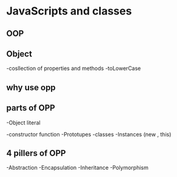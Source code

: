 <!-- ****42*** Lecture-42 ***42**** -->
 <!-- OPPS -->

# JavaScripts and classes

## OOP

## Object
-cosllection of properties and methods
-toLowerCase

## why use opp

## parts of OPP
-Object literal

-constructor function
-Prototupes
-classes
-Instances (new , this)

## 4 pillers of OPP
-Abstraction
-Encapsulation
-Inheritance
-Polymorphism